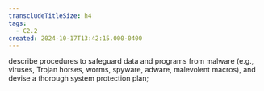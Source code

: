 ```yaml
---
transcludeTitleSize: h4
tags:
  - C2.2
created: 2024-10-17T13:42:15.000-0400
---
```

describe procedures to safeguard data and programs from malware (e.g., viruses, Trojan horses, worms, spyware, adware, malevolent macros), and devise a thorough system protection plan;